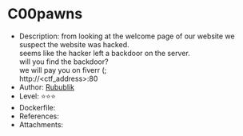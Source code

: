 # C00pawns  
 
* Description:
from looking at the welcome page of our website we suspect the website was hacked.<br>
seems like the hacker left a backdoor on the server.<br>
will you find the backdoor?<br>
we will pay you on fiverr (;<br>
http://<ctf_address>:80
* Author: [Rubublik](https://github.com/Rubublik)  
* Level: :star::star::star:
* Dockerfile:
* References:  
* Attachments:  
